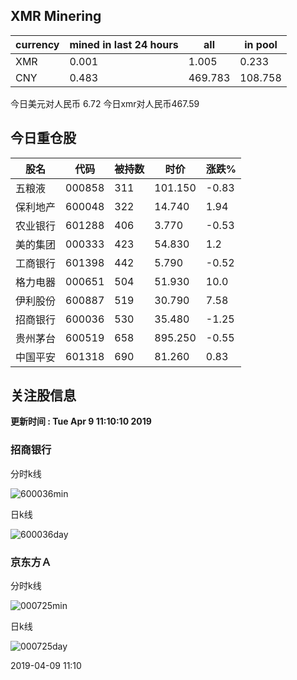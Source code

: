 ## XMR Minering

|currency|mined in last 24 hours|all|in pool|
|---|---|---|---|
|XMR|0.001|1.005|0.233|
|CNY|0.483|469.783|108.758|

今日美元对人民币 6.72	今日xmr对人民币467.59


## 今日重仓股 

|股名|代码|被持数|时价|涨跌%|
|---|---|---|---|---|
|五粮液|000858|311|101.150|-0.83|
|保利地产|600048|322|14.740|1.94|
|农业银行|601288|406|3.770|-0.53|
|美的集团|000333|423|54.830|1.2|
|工商银行|601398|442|5.790|-0.52|
|格力电器|000651|504|51.930|10.0|
|伊利股份|600887|519|30.790|7.58|
|招商银行|600036|530|35.480|-1.25|
|贵州茅台|600519|658|895.250|-0.55|
|中国平安|601318|690|81.260|0.83|

## 关注股信息
**更新时间 : Tue Apr  9 11:10:10 2019**
### 招商银行 
分时k线

![600036min](http://image.sinajs.cn/newchart/min/n/sh600036.gif)

日k线

![600036day](http://image.sinajs.cn/newchart/daily/n/sh600036.gif)

### 京东方Ａ 
分时k线

![000725min](http://image.sinajs.cn/newchart/min/n/sz000725.gif)

日k线

![000725day](http://image.sinajs.cn/newchart/daily/n/sz000725.gif)

2019-04-09 11:10